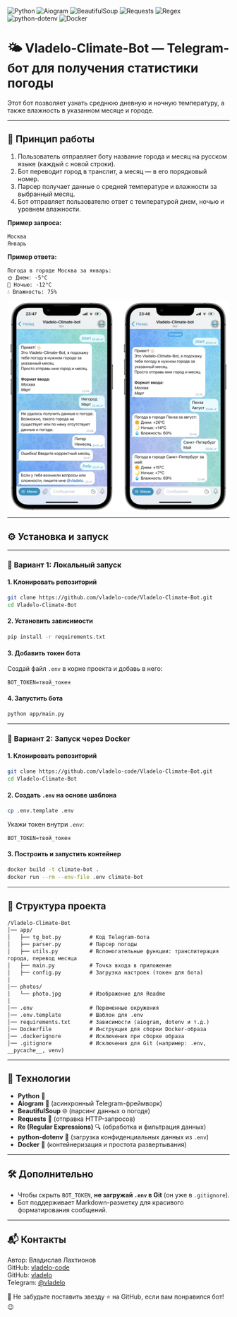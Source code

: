 ![Python](https://img.shields.io/badge/Python-3.11-blue?logo=python)
![Aiogram](https://img.shields.io/badge/Aiogram-3.x-blueviolet?logo=telegram)
![BeautifulSoup](https://img.shields.io/badge/BeautifulSoup-4-green?logo=html5)
![Requests](https://img.shields.io/badge/Requests-HTTP-orange?logo=python)
![Regex](https://img.shields.io/badge/Regex-re--module-yellow?logo=regex)
![python-dotenv](https://img.shields.io/badge/python--dotenv-env-green?logo=python)
![Docker](https://img.shields.io/badge/Docker-ready-2496ED?logo=docker)

# 🌤 Vladelo-Climate-Bot — Telegram-бот для получения статистики погоды

Этот бот позволяет узнать среднюю дневную и ночную температуру, а также влажность в указанном месяце и городе.

---

## 🚀 **Принцип работы**

1. Пользователь отправляет боту название города и месяц на русском языке (каждый с новой строки).
2. Бот переводит город в транслит, а месяц — в его порядковый номер.
3. Парсер получает данные о средней температуре и влажности за выбранный месяц.
4. Бот отправляет пользователю ответ с температурой днем, ночью и уровнем влажности.

**Пример запроса:**

```
Москва
Январь
```

**Пример ответа:**

```
Погода в городе Москва за январь:  
🌞 Днем: -5°C  
🌙 Ночью: -12°C  
💧 Влажность: 75%  
```

<img src="photos/Photo-Example.png" width="600" style="display: block; margin: auto;">

---

## ⚙️ **Установка и запуск**

---

### 🔹 **Вариант 1: Локальный запуск**

#### 1. Клонировать репозиторий

```bash
git clone https://github.com/vladelo-code/Vladelo-Climate-Bot.git
cd Vladelo-Climate-Bot
```

#### 2. Установить зависимости

```bash
pip install -r requirements.txt
```

#### 3. Добавить токен бота

Создай файл `.env` в корне проекта и добавь в него:

```
BOT_TOKEN=твой_токен
```

#### 4. Запустить бота

```bash
python app/main.py
```

---

### 🐳 **Вариант 2: Запуск через Docker**

#### 1. Клонировать репозиторий

```bash
git clone https://github.com/vladelo-code/Vladelo-Climate-Bot.git
cd Vladelo-Climate-Bot
```

#### 2. Создать `.env` на основе шаблона

```bash
cp .env.template .env
```

Укажи токен внутри `.env`:

```
BOT_TOKEN=твой_токен
```

#### 3. Построить и запустить контейнер

```bash
docker build -t climate-bot .
docker run --rm --env-file .env climate-bot
```

---

## 📂 **Структура проекта**

```
/Vladelo-Climate-Bot
│── app/
│   ├── tg_bot.py         # Код Telegram-бота
│   ├── parser.py         # Парсер погоды
│   ├── utils.py          # Вспомогательные функции: транслитерация города, перевод месяца
│   ├── main.py           # Точка входа в приложение
│   ├── config.py         # Загрузка настроек (токен для бота)
│
│── photos/
│   └── photo.jpg         # Изображение для Readme
│
│── .env                  # Переменные окружения
│── .env.template         # Шаблон для .env
│── requirements.txt      # Зависимости (aiogram, dotenv и т.д.)
│── Dockerfile            # Инструкция для сборки Docker-образа
│── .dockerignore         # Исключения при сборке образа
│── .gitignore            # Исключения для Git (например: .env, __pycache__, venv)
```

---

## 🎯 **Технологии**

- **Python** 🐍
- **Aiogram** 🤖 (асинхронный Telegram-фреймворк)
- **BeautifulSoup** 🌐 (парсинг данных о погоде)
- **Requests** 🔗 (отправка HTTP-запросов)
- **Re (Regular Expressions)** 🔍 (обработка и фильтрация данных)
- **python-dotenv** 🔐 (загрузка конфиденциальных данных из `.env`)
- **Docker** 🐳 (контейнеризация и простота развертывания)

---

## 🛠 **Дополнительно**

- Чтобы скрыть `BOT_TOKEN`, **не загружай `.env` в Git** (он уже в `.gitignore`).
- Бот поддерживает Markdown-разметку для красивого форматирования сообщений.

---

## 📬 **Контакты**

Автор: Владислав Лахтионов  
GitHub: [vladelo-code](https://github.com/vladelo-code)  
GitHub: [vladelo](https://gitverse.ru/vladelo/)  
Telegram: [@vladelo](https://t.me/vladelo)

💌 Не забудьте поставить звезду ⭐ на GitHub, если вам понравился бот! 😉
